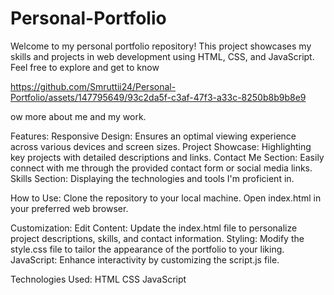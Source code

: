 # Personal-Portfolio
Welcome to my personal portfolio repository! This project showcases my skills and projects in web development using HTML, CSS, and JavaScript. Feel free to explore and get to know

https://github.com/Smruttii24/Personal-Portfolio/assets/147795649/93c2da5f-c3af-47f3-a33c-8250b8b9b8e9

ow more about me and my work.

Features:
Responsive Design: Ensures an optimal viewing experience across various devices and screen sizes.
Project Showcase: Highlighting key projects with detailed descriptions and links.
Contact Me Section: Easily connect with me through the provided contact form or social media links.
Skills Section: Displaying the technologies and tools I'm proficient in.

How to Use:
Clone the repository to your local machine.
Open index.html in your preferred web browser.

Customization:
Edit Content: Update the index.html file to personalize project descriptions, skills, and contact information.
Styling: Modify the style.css file to tailor the appearance of the portfolio to your liking.
JavaScript: Enhance interactivity by customizing the script.js file.

Technologies Used:
HTML
CSS
JavaScript
